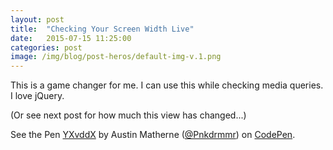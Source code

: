 ```yaml
---
layout: post
title:  "Checking Your Screen Width Live"
date:   2015-07-15 11:25:00
categories: post
image: /img/blog/post-heros/default-img-v.1.png
---
```

This is a game changer for me. I can use this while checking media queries. I love jQuery. 

(Or see next post for how much this view has changed...)
<!--excerpt break-->

<div class="codepen-input">
<p data-height="316" data-theme-id="0" data-slug-hash="YXvddX" data-default-tab="result" data-user="Pnkdrmmr" class='codepen'>See the Pen <a href='http://codepen.io/Pnkdrmmr/pen/YXvddX/'>YXvddX</a> by Austin Matherne (<a href='http://codepen.io/Pnkdrmmr'>@Pnkdrmmr</a>) on <a href='http://codepen.io'>CodePen</a>.</p>
<script async src="//assets.codepen.io/assets/embed/ei.js"></script> 
</div>